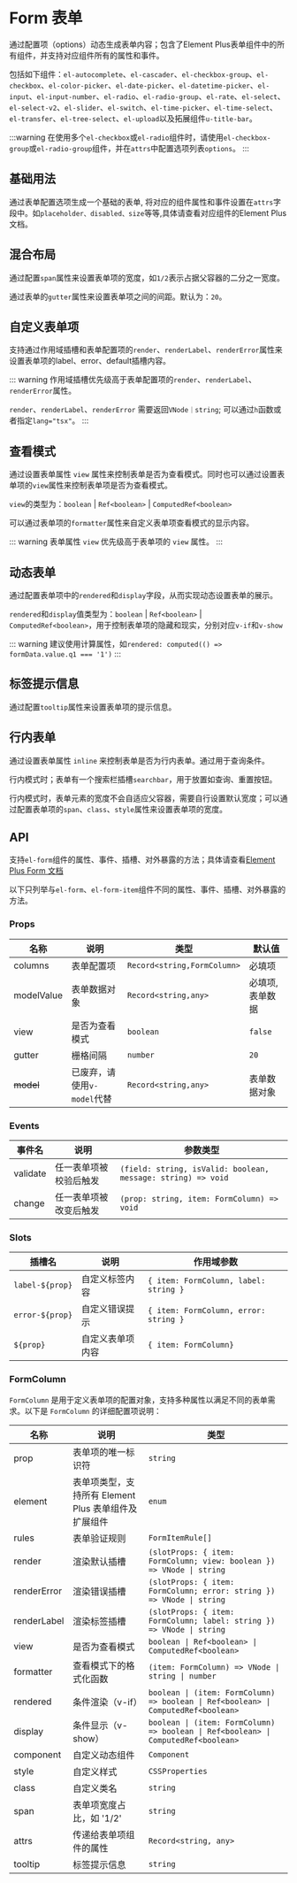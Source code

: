 # Form 表单

通过配置项（options）动态生成表单内容；包含了Element Plus表单组件中的所有组件，并支持对应组件所有的属性和事件。

包括如下组件：`el-autocomplete`、`el-cascader`、`el-checkbox-group`、`el-checkbox`、`el-color-picker`、`el-date-picker`、`el-datetime-picker`、`el-input`、`el-input-number`、`el-radio`、`el-radio-group`、`el-rate`、`el-select`、`el-select-v2`、`el-slider`、`el-switch`、`el-time-picker`、`el-time-select`、`el-transfer`、`el-tree-select`、`el-upload`以及拓展组件`u-title-bar`。

:::warning
在使用多个`el-checkbox`或`el-radio`组件时，请使用`el-checkbox-group`或`el-radio-group`组件，并在`attrs`中配置选项列表`options`。
:::

## 基础用法

通过表单配置选项生成一个基础的表单, 将对应的组件属性和事件设置在`attrs`字段中。如`placeholder、disabled、size`等等,具体请查看对应组件的Element Plus文档。

<preview path="../demo/form/basic.vue"></preview>

## 混合布局

通过配置`span`属性来设置表单项的宽度，如`1/2`表示占据父容器的二分之一宽度。

通过表单的`gutter`属性来设置表单项之间的间距。默认为：`20`。

<preview path="../demo/form/span.vue"></preview>

## 自定义表单项

支持通过作用域插槽和表单配置项的`render`、`renderLabel`、`renderError`属性来设置表单项的label、error、default插槽内容。

::: warning
作用域插槽优先级高于表单配置项的`render`、`renderLabel`、`renderError`属性。

`render`、`renderLabel`、`renderError` 需要返回`VNode｜string`; 可以通过`h`函数或者指定`lang="tsx"`。
:::

<preview path="../demo/form/slot.vue"></preview>

## 查看模式

通过设置表单属性 `view` 属性来控制表单是否为查看模式。同时也可以通过设置表单项的`view`属性来控制表单项是否为查看模式。

`view`的类型为：`boolean` | `Ref<boolean>` | `ComputedRef<boolean>`

可以通过表单项的`formatter`属性来自定义表单项查看模式的显示内容。

::: warning
表单属性 `view` 优先级高于表单项的 `view` 属性。
:::

<preview path="../demo/form/view.vue"></preview>

## 动态表单

通过配置表单项中的`rendered`和`display`字段，从而实现动态设置表单的展示。

`rendered`和`display`值类型为：`boolean` | `Ref<boolean>` | `ComputedRef<boolean>`，用于控制表单项的隐藏和现实，分别对应`v-if`和`v-show`

::: warning
建议使用计算属性，如`rendered: computed(() => formData.value.q1 === '1')`
:::

<preview path="../demo/form/dynamic.vue"></preview>

## 标签提示信息

通过配置`tooltip`属性来设置表单项的提示信息。

<preview path="../demo/form/tooltip.vue"></preview>

## 行内表单

通过设置表单属性 `inline` 来控制表单是否为行内表单。通过用于查询条件。

行内模式时；表单有一个搜索栏插槽`searchbar`，用于放置如查询、重置按钮。

行内模式时，表单元素的宽度不会自适应父容器，需要自行设置默认宽度；可以通过配置表单项的`span`、`class`、`style`属性来设置表单项的宽度。

<preview path="../demo/form/inline.vue"></preview>

## API

支持`el-form`组件的属性、事件、插槽、对外暴露的方法；具体请查看[Element Plus Form 文档](https://element-plus.org/zh-CN/component/form.html)

以下只列举与`el-form`、`el-form-item`组件不同的属性、事件、插槽、对外暴露的方法。

### Props

| 名称       | 说明                        | 类型                        | 默认值          |
| ---------- | --------------------------- | --------------------------- | --------------- |
| columns    | 表单配置项                  | `Record<string,FormColumn>` | 必填项          |
| modelValue | 表单数据对象                | `Record<string,any> `       | 必填项,表单数据 |
| view       | 是否为查看模式              | `boolean`                   | `false`         |
| gutter     | 栅格间隔                    | `number`                    | `20`            |
| ~~model~~  | 已废弃，请使用`v-model`代替 | `Record<string,any> `       | 表单数据对象    |

### Events

| 事件名   | 说明                   | 参数类型                                                     |
| -------- | ---------------------- | ------------------------------------------------------------ |
| validate | 任一表单项被校验后触发 | `(field: string, isValid: boolean, message: string) => void` |
| change   | 任一表单项被改变后触发 | `(prop: string, item: FormColumn) => void`                   |

### Slots

| 插槽名          | 说明             | 作用域参数                            |
| --------------- | ---------------- | ------------------------------------- |
| `label-${prop}` | 自定义标签内容   | `{ item: FormColumn, label: string }` |
| `error-${prop}` | 自定义错误提示   | `{ item: FormColumn, error: string }` |
| `${prop}`       | 自定义表单项内容 | `{ item: FormColumn}`                 |

### FormColumn

`FormColumn` 是用于定义表单项的配置对象，支持多种属性以满足不同的表单需求。以下是 `FormColumn` 的详细配置项说明：

| 名称        | 说明                                                 | 类型                                                                               |
| ----------- | ---------------------------------------------------- | ---------------------------------------------------------------------------------- |
| prop        | 表单项的唯一标识符                                   | `string`                                                                           |
| element     | 表单项类型，支持所有 Element Plus 表单组件及扩展组件 | `enum` <TypePopover typeName="FormItemElement"/>                                   |
| rules       | 表单验证规则                                         | `FormItemRule[]`                                                                   |
| render      | 渲染默认插槽                                         | `(slotProps: { item: FormColumn; view: boolean }) => VNode \| string`              |
| renderError | 渲染错误插槽                                         | `(slotProps: { item: FormColumn; error: string }) => VNode \| string`              |
| renderLabel | 渲染标签插槽                                         | `(slotProps: { item: FormColumn; label: string }) => VNode \| string`              |
| view        | 是否为查看模式                                       | `boolean \| Ref<boolean> \| ComputedRef<boolean>`                                  |
| formatter   | 查看模式下的格式化函数                               | `(item: FormColumn) => VNode \| string \| number`                                  |
| rendered    | 条件渲染（v-if）                                     | `boolean \| (item: FormColumn) => boolean \| Ref<boolean> \| ComputedRef<boolean>` |
| display     | 条件显示（v-show）                                   | `boolean \| (item: FormColumn) => boolean \| Ref<boolean> \| ComputedRef<boolean>` |
| component   | 自定义动态组件                                       | `Component`                                                                        |
| style       | 自定义样式                                           | `CSSProperties`                                                                    |
| class       | 自定义类名                                           | `string`                                                                           |
| span        | 表单项宽度占比，如 '1/2'                             | `string`                                                                           |
| attrs       | 传递给表单项组件的属性                               | `Record<string, any>`                                                              |
| tooltip     | 标签提示信息                                         | `string`                                                                           |
